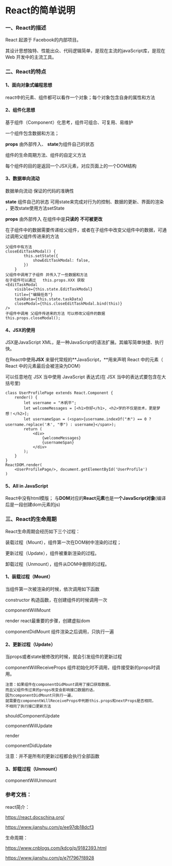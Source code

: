 # React的简单说明

### 一、React的描述

React 起源于 Facebook的内部项目。

其设计思想独特、性能出众、代码逻辑简单，是现在主流的javaScript库，是现在Web 开发中的主流工具。

### 二、React的特点

#### 1、面向对象式编程思想

react中的元素、组件都可以看作一个对象；每个对象包含自身的属性和方法

#### 2、组件化思想

基于组件（Component）化思考，组件可组合、可复用、易维护

一个组件包含数据和方法；

**props** 由外部传入、  **state**为组件自己的状态

组件的生命周期方法、组件的自定义方法

每个组件的目的是返回一个JSX元素，对应页面上的一个DOM结构

#### 3、数据单向流动

数据单向流动 保证的代码的准确性

**state**  组件自己的状态  可用state来完成对行为的控制、数据的更新、界面的渲染 ，更改state使用方法setState

**props** 由外部传入  在组件中是**只读的** **不可被更改**

在子组件中的数据需要传递给父组件，或者在子组件中改变父组件中的数据，可通过调用父组件传进来的方法 

```
父组件中有方法
closeEditTaskModal() {
        this.setState({
            showEditTaskModal: false,
        })
    }
父组件中调用了子组件 并传入了一些数据和方法   
在子组件可以通过   this.props.XXX 获取
<EditTaskModal
    visible={this.state.EditTaskModal}
    title={"编辑任务"}
    taskData={this.state.taskData}
    closeModal={this.closeEditTaskModal.bind(this)}
/>
子组件中调用 父组件传进来的方法 可以修改父组件的数据
this.props.closeModal();   
```

#### 4、JSX的使用

JSX是JavaScript XML，是一种JavaScript的语法扩展。其编写简单快捷、执行快。

在React中使用**JSX** 来替代常规的**JavaScript，**用来声明 React 中的元素（ React 中的元素最后会被渲染为DOM）

可以任意地在 JSX 当中使用 JavaScript 表达式(在 JSX 当中的表达式要包含在大括号里)

```
class UserProfilePage extends React.Component {
    render() {
        let username = "木帆平";
        let welcomeMessages = [<h1>你好</h1>, <h2>学的不仅是技术，更是梦想！</h2>];
        let usernameSpan = (<span>{username.indexOf("木") == 0 ? username.replace('木', "李") : username}</span>);
        return (
            <div>
                {welcomeMessages}
                {usernameSpan}
            </div>
        );
    }
}
ReactDOM.render(
    <UserProfilePage/>, document.getElementById('UserProfile')
)
```

#### 5、All in JavaScript

React中没有html模版； 与**DOM**对应的**React元素**也是**一个JavaScript对象**(编译后是一段创建dom元素的js)

### 三、React的生命周期

React生命周期会经历如下三个过程：

装载过程（Mount），组件第一次在DOM树中渲染的过程；

更新过程（Update），组件被重新渲染的过程。

卸载过程（Unmount），组件从DOM中删除的过程。

#### 1、装载过程（Mount）

当组件第一次被渲染的时候，依次调用如下函数

constructor   构造函数，在创建组件的时候调用一次

componentWillMount 

render                                     react最重要的步骤，创建虚拟dom

componentDidMount         组件渲染之后调用，只执行一遍

#### 2、更新过程（Update）

当props或者state被修改的时候，就会引发组件的更新过程

componentWillReceiveProps  组件初始化时不调用，组件接受新的props时调用。

```
注意：如果组件在componentDidMount调用了接口获取数据，
而且父组件传过来的props改变会影响接口数据的话，
因为componentDidMount只执行一遍，
就需要在componentWillReceiveProps中判断this.props和nextProps是否相同，
不相同了执行接口更新方法
```

shouldComponentUpdate

componentWillUpdate

render

componentDidUpdate

注意：并不是所有的更新过程都会执行全部函数

#### 3、卸载过程（Unmount）

componentWillUnmount

### 参考文档：

react简介：

https://react.docschina.org/

https://www.jianshu.com/p/ee97db18dcf3

生命周期：

https://www.cnblogs.com/kdcg/p/9182393.html

https://www.jianshu.com/p/e7f7967f8928